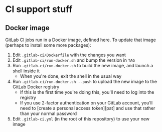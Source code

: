 # CI support stuff

## Docker image

GitLab CI jobs run in a Docker image, defined here. To update that image
(perhaps to install some more packages):

1. Edit `.gitlab-ci/Dockerfile` with the changes you want
2. Edit `.gitlab-ci/run-docker.sh` and bump the version in `TAG`
3. Run `.gitlab-ci/run-docker.sh` to build the new image, and launch a shell
   inside it
    * When you're done, exit the shell in the usual way
4. Run `.gitlab-ci/run-docker.sh --push` to upload the new image to the GitLab
   Docker registry
    * If this is the first time you're doing this, you'll need to log into the
      registry
    * If you use 2-factor authentication on your GitLab account, you'll
      need to [create a personal access token][pat] and use that rather than
      your normal password
5. Edit `.gitlab-ci.yml` (in the root of this repository) to use your new
   image
